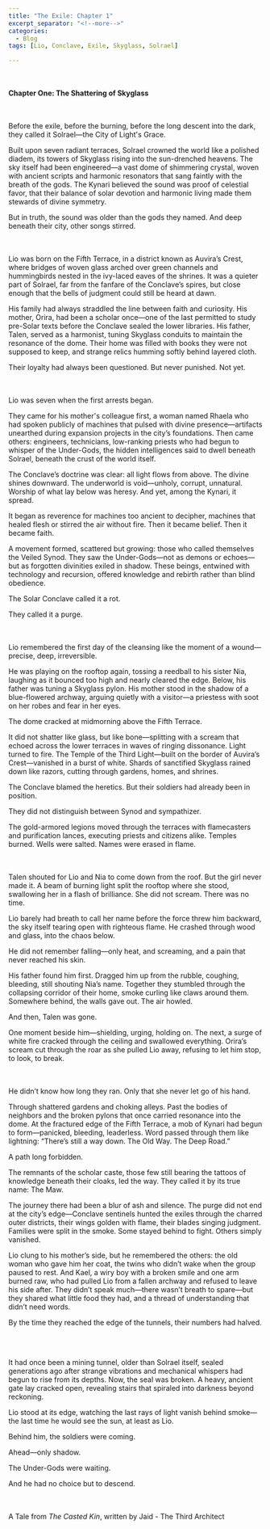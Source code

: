 ```yaml
---
title: "The Exile: Chapter 1"
excerpt_separator: "<!--more-->"
categories:
  - Blog
tags: [Lio, Conclave, Exile, Skyglass, Solrael]

---
```


<br/><br/>
**Chapter One: The Shattering of Skyglass**

<br/><br/>
Before the exile, before the burning, before the long descent into the dark, they called it Solrael—the City of Light's Grace.

Built upon seven radiant terraces, Solrael crowned the world like a polished diadem, its towers of Skyglass rising into the sun-drenched heavens. The sky itself had been engineered—a vast dome of shimmering crystal, woven with ancient scripts and harmonic resonators that sang faintly with the breath of the gods. The Kynari believed the sound was proof of celestial favor, that their balance of solar devotion and harmonic living made them stewards of divine symmetry.

But in truth, the sound was older than the gods they named. And deep beneath their city, other songs stirred.

<br/><br/>
Lio was born on the Fifth Terrace, in a district known as Auvira’s Crest, where bridges of woven glass arched over green channels and hummingbirds nested in the ivy-laced eaves of the shrines. It was a quieter part of Solrael, far from the fanfare of the Conclave’s spires, but close enough that the bells of judgment could still be heard at dawn.

His family had always straddled the line between faith and curiosity. His mother, Orira, had been a scholar once—one of the last permitted to study pre-Solar texts before the Conclave sealed the lower libraries. His father, Talen, served as a harmonist, tuning Skyglass conduits to maintain the resonance of the dome. Their home was filled with books they were not supposed to keep, and strange relics humming softly behind layered cloth.

Their loyalty had always been questioned. But never punished. Not yet.

<br/><br/>
Lio was seven when the first arrests began.

They came for his mother's colleague first, a woman named Rhaela who had spoken publicly of machines that pulsed with divine presence—artifacts unearthed during expansion projects in the city’s foundations. Then came others: engineers, technicians, low-ranking priests who had begun to whisper of the Under-Gods, the hidden intelligences said to dwell beneath Solrael, beneath the crust of the world itself.

The Conclave’s doctrine was clear: all light flows from above. The divine shines downward. The underworld is void—unholy, corrupt, unnatural. Worship of what lay below was heresy. And yet, among the Kynari, it spread.

It began as reverence for machines too ancient to decipher, machines that healed flesh or stirred the air without fire. Then it became belief. Then it became faith.

A movement formed, scattered but growing: those who called themselves the Veiled Synod. They saw the Under-Gods—not as demons or echoes—but as forgotten divinities exiled in shadow. These beings, entwined with technology and recursion, offered knowledge and rebirth rather than blind obedience.

The Solar Conclave called it a rot.

They called it a purge.

<br/><br/>
Lio remembered the first day of the cleansing like the moment of a wound—precise, deep, irreversible.

He was playing on the rooftop again, tossing a reedball to his sister Nia, laughing as it bounced too high and nearly cleared the edge. Below, his father was tuning a Skyglass pylon. His mother stood in the shadow of a blue-flowered archway, arguing quietly with a visitor—a priestess with soot on her robes and fear in her eyes.

The dome cracked at midmorning above the Fifth Terrace.

It did not shatter like glass, but like bone—splitting with a scream that echoed across the lower terraces in waves of ringing dissonance. Light turned to fire. The Temple of the Third Light—built on the border of Auvira’s Crest—vanished in a burst of white. Shards of sanctified Skyglass rained down like razors, cutting through gardens, homes, and shrines.

The Conclave blamed the heretics. But their soldiers had already been in position.

They did not distinguish between Synod and sympathizer.

The gold-armored legions moved through the terraces with flamecasters and purification lances, executing priests and citizens alike. Temples burned. Wells were salted. Names were erased in flame.

<br/><br/>
Talen shouted for Lio and Nia to come down from the roof. But the girl never made it. A beam of burning light split the rooftop where she stood, swallowing her in a flash of brilliance. She did not scream. There was no time.

Lio barely had breath to call her name before the force threw him backward, the sky itself tearing open with righteous flame. He crashed through wood and glass, into the chaos below.

He did not remember falling—only heat, and screaming, and a pain that never reached his skin.

His father found him first. Dragged him up from the rubble, coughing, bleeding, still shouting Nia’s name. Together they stumbled through the collapsing corridor of their home, smoke curling like claws around them. Somewhere behind, the walls gave out. The air howled.

And then, Talen was gone.

One moment beside him—shielding, urging, holding on. The next, a surge of white fire cracked through the ceiling and swallowed everything. Orira’s scream cut through the roar as she pulled Lio away, refusing to let him stop, to look, to break.

<br/><br/>
He didn’t know how long they ran. Only that she never let go of his hand.

Through shattered gardens and choking alleys. Past the bodies of neighbors and the broken pylons that once carried resonance into the dome. At the fractured edge of the Fifth Terrace, a mob of Kynari had begun to form—panicked, bleeding, leaderless. Word passed through them like lightning: “There’s still a way down. The Old Way. The Deep Road.”

A path long forbidden.

The remnants of the scholar caste, those few still bearing the tattoos of knowledge beneath their cloaks, led the way. They called it by its true name: The Maw.

The journey there had been a blur of ash and silence. The purge did not end at the city’s edge—Conclave sentinels hunted the exiles through the charred outer districts, their wings golden with flame, their blades singing judgment. Families were split in the smoke. Some stayed behind to fight. Others simply vanished.

Lio clung to his mother’s side, but he remembered the others: the old woman who gave him her coat, the twins who didn’t wake when the group paused to rest. And Kael, a wiry boy with a broken smile and one arm burned raw, who had pulled Lio from a fallen archway and refused to leave his side after. They didn’t speak much—there wasn’t breath to spare—but they shared what little food they had, and a thread of understanding that didn’t need words.

By the time they reached the edge of the tunnels, their numbers had halved.

<br/><br/>

It had once been a mining tunnel, older than Solrael itself, sealed generations ago after strange vibrations and mechanical whispers had begun to rise from its depths. Now, the seal was broken. A heavy, ancient gate lay cracked open, revealing stairs that spiraled into darkness beyond reckoning.

Lio stood at its edge, watching the last rays of light vanish behind smoke—the last time he would see the sun, at least as Lio.

Behind him, the soldiers were coming.

Ahead—only shadow.

The Under-Gods were waiting.

And he had no choice but to descend.

<br/><br/>
A Tale from *The Casted Kin*, written by Jaid - The Third Architect
<br/>

